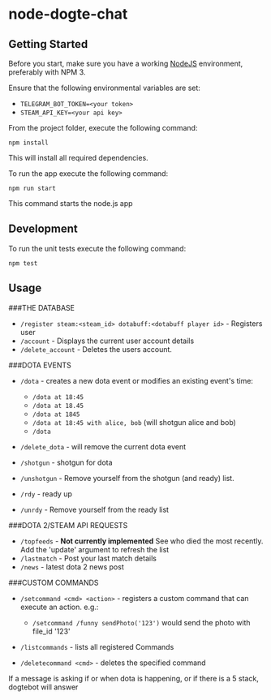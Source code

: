 # node-dogte-chat

## Getting Started

Before you start, make sure you have a working [NodeJS](http://nodejs.org/) environment, preferably with NPM 3.

Ensure that the following environmental variables are set:

* `TELEGRAM_BOT_TOKEN=<your token>`
* `STEAM_API_KEY=<your api key>`

From the project folder, execute the following command:

```shell
npm install
```

This will install all required dependencies.

To run the app execute the following command:

```shell
npm run start
```

This command starts the node.js app

## Development
To run the unit tests execute the following command:

```shell
npm test
```

## Usage

###THE DATABASE
* `/register steam:<steam_id> dotabuff:<dotabuff player id>` - Registers user
* `/account` - Displays the current user account details
* `/delete_account` - Deletes the users account.

###DOTA EVENTS
* `/dota` - creates a new dota event or modifies an existing event's time:
    * `/dota at 18:45`
    * `/dota at 18.45`
    * `/dota at 1845`
    * `/dota at 18:45 with alice, bob` (will shotgun alice and bob)
    * `/dota`

* `/delete_dota` - will remove the current dota event
* `/shotgun` - shotgun for dota
* `/unshotgun` - Remove yourself from the shotgun (and ready) list.
* `/rdy` - ready up
* `/unrdy` - Remove yourself from the ready list

###DOTA 2/STEAM API REQUESTS
* `/topfeeds` - **Not currently implemented** See who died the most recently. Add the 'update' argument to refresh the list
* `/lastmatch` - Post your last match details
* `/news` - latest dota 2 news post

###CUSTOM COMMANDS
* `/setcommand <cmd> <action>` - registers a custom command that can execute an action. e.g.:
    * `/setcommand /funny sendPhoto('123')` would send the photo with file_id '123'

* `/listcommands` - lists all registered Commands
* `/deletecommand <cmd>` - deletes the specified command

If a message is asking if or when dota is happening, or if there is a 5 stack, dogtebot will answer
